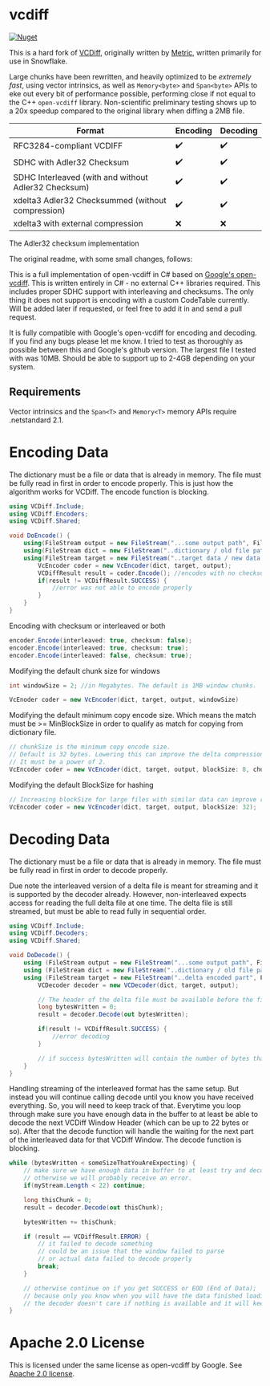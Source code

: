 # vcdiff

[![Nuget](https://img.shields.io/nuget/v/VCdiff)](https://www.nuget.org/packages/VCDiff)

This is a hard fork of [VCDiff](https://github.com/Metric/VCDiff), originally written by [Metric](https://github.com/Metric), written primarily for use in Snowflake.

Large chunks have been rewritten, and heavily optimized to be *extremely fast*, using vector intrinsics, as well as `Memory<byte>` and `Span<byte>` APIs to eke out every bit of performance possible, performing close if not equal to the C++ `open-vcdiff` library. Non-scientific preliminary testing shows up to a 20x speedup compared to the original library when diffing a 2MB file. 

|Format|Encoding|Decoding|
|------|--------|--------|
|RFC3284-compliant VCDIFF|✔️|✔️|
|SDHC with Adler32 Checksum|✔️|✔️|
|SDHC Interleaved (with and without Adler32 Checksum)|✔️|✔️|
|xdelta3 Adler32 Checksummed (without compression)|✔️|✔️|
|xdelta3 with external compression|❌|❌|

The Adler32 checksum implementation 

The original readme, with some small changes, follows:

This is a full implementation of open-vcdiff in C# based on [Google's open-vcdiff](https://github.com/google/open-vcdiff). This is written entirely in C# - no external C++ libraries required. This includes proper SDHC support with interleaving and checksums. The only thing it does not support is encoding with a custom CodeTable currently. Will be added later if requested, or feel free to add it in and send a pull request.

It is fully compatible with Google's open-vcdiff for encoding and decoding. If you find any bugs please let me know. I tried to test as thoroughly as possible between this and Google's github version. The largest file I tested with was 10MB. Should be able to support up to 2-4GB depending on your system.

## Requirements
Vector intrinsics and the `Span<T>` and `Memory<T>` memory APIs require .netstandard 2.1.


# Encoding Data
The dictionary must be a file or data that is already in memory. The file must be fully read in first in order to encode properly. This is just how the algorithm works for VCDiff. The encode function is blocking.

```csharp
using VCDiff.Include;
using VCDiff.Encoders;
using VCDiff.Shared;

void DoEncode() {
    using(FileStream output = new FileStream("...some output path", FileMode.Create, FileAccess.Write))
    using(FileStream dict = new FileStream("..dictionary / old file path", FileMode.Open, FileAccess.Read))
    using(FileStream target = new FileStream("..target data / new data path", FileMode.Open, FileMode.Read)) {
        VcEncoder coder = new VcEncoder(dict, target, output);
        VCDiffResult result = coder.Encode(); //encodes with no checksum and not interleaved
        if(result != VCDiffResult.SUCCESS) {
            //error was not able to encode properly
        }
    }
}

```

Encoding with checksum or interleaved or both

```csharp
encoder.Encode(interleaved: true, checksum: false);
encoder.Encode(interleaved: true, checksum: true);
encoder.Encode(interleaved: false, checksum: true);
```

Modifying the default chunk size for windows

```csharp
int windowSize = 2; //in Megabytes. The default is 1MB window chunks.

VcEnoder coder = new VcEncoder(dict, target, output, windowSize)
```

Modifying the default minimum copy encode size. Which means the match must be >= MinBlockSize in order to qualify as match for copying from dictionary file.

```csharp
// chunkSize is the minimum copy encode size.
// Default is 32 bytes. Lowering this can improve the delta compression for small files. 
// It must be a power of 2. 
VcEncoder coder = new VcEncoder(dict, target, output, blockSize: 8, chunkSize: 16);
```

Modifying the default BlockSize for hashing

```csharp
// Increasing blockSize for large files with similar data can improve results.
VcEncoder coder = new VcEncoder(dict, target, output, blockSize: 32);
```

# Decoding Data
The dictionary must be a file or data that is already in memory. The file must be fully read in first in order to decode properly. 

Due note the interleaved version of a delta file is meant for streaming and it is supported by the decoder already. However, non-interleaved expects access for reading the full delta file at one time. The delta file is still streamed, but must be able to read fully in sequential order.

```csharp
using VCDiff.Include;
using VCDiff.Decoders;
using VCDiff.Shared;

void DoDecode() {
    using (FileStream output = new FileStream("...some output path", FileMode.Create, FileAccess.Write))
    using (FileStream dict = new FileStream("..dictionary / old file path", FileMode.Open, FileAccess.Read))
    using (FileStream target = new FileStream("..delta encoded part", FileMode.Open, FileMode.Read)) {
        VCDecoder decoder = new VCDecoder(dict, target, output);

        // The header of the delta file must be available before the first call to decoder.Decode().
        long bytesWritten = 0;
        result = decoder.Decode(out bytesWritten);

        if(result != VCDiffResult.SUCCESS) {
            //error decoding
        }

        // if success bytesWritten will contain the number of bytes that were decoded
    }
}
```

Handling streaming of the interleaved format has the same setup. But instead you will continue calling decode until you know you have received everything. So, you will need to keep track of that. Everytime you loop through make sure you have enough data in the buffer to at least be able to decode the next VCDiff Window Header (which can be up to 22 bytes or so). After that the decode function will handle the waiting for the next part of the interleaved data for that VCDiff Window. The decode function is blocking.

```csharp
while (bytesWritten < someSizeThatYouAreExpecting) {
    // make sure we have enough data in buffer to at least try and decode the next window section
    // otherwise we will probably receive an error.
    if(myStream.Length < 22) continue; 

    long thisChunk = 0;
    result = decoder.Decode(out thisChunk);

    bytesWritten += thisChunk;

    if (result == VCDiffResult.ERROR) {
        // it failed to decode something
        // could be an issue that the window failed to parse
        // or actual data failed to decode properly
        break;
    }

    // otherwise continue on if you get SUCCESS or EOD (End of Data);
    // because only you know when you will have the data finished loading
    // the decoder doesn't care if nothing is available and it will keep trying until more is
}
```

# Apache 2.0 License
This is licensed under the same license as open-vcdiff by Google. See [Apache 2.0 license](http://www.apache.org/licenses/LICENSE-2.0).
